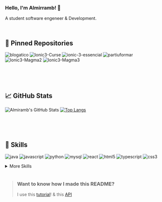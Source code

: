 ### Hello, I'm Almirramb! 👋
A student software engeneer & Development.


<br>

## 📌 Pinned Repositories

![blogatico](https://github-readme-stats.vercel.app/api/pin/?username=almirramb&repo=blogatico&title_color=ffffff&text_color=c9cacc&icon_color=4AB197&bg_color=1A2B34&theme=dark")
![Ionic3-Curse](https://github-readme-stats.vercel.app/api/pin/?username=almirramb&repo=Ionic3-Curse&theme=cobalt&title_color=ffffff&text_color=c9cacc&icon_color=4AB197&bg_color=#1A2B34&theme=cobalt")
![ionic-3-essencial](https://github-readme-stats.vercel.app/api/pin/?username=almirramb&repo=ionic-3-essencial&theme=cobalt&title_color=ffffff&text_color=c9cacc&icon_color=#4AB197&bg_color=1A2B34&theme=dark")
![partiuformar](https://github-readme-stats.vercel.app/api/pin/?username=almirramb&repo=partiuformar&theme=cobalt&title_color=ffffff&text_color=c9cacc&icon_color=4AB197&bg_color=#5F9EA0&theme=dark")
![Ionic3-Magma2](https://github-readme-stats.vercel.app/api/pin/?username=almirramb&repo=Ionic3-Magma2&theme=cobalt&title_color=ffffff&text_color=c9cacc&icon_color=4AB197&bg_color=#2F4F4F&theme=dark")
![Ionic3-Magma3](https://github-readme-stats.vercel.app/api/pin/?username=almirramb&repo=Ionic3-Magma3&theme=cobalt&title_color=ffffff&text_color=c9cacc&icon_color=4AB197&bg_color=#4682B4&theme=dark")

<br>




<br>
<br>

## &#x1f4c8; GitHub Stats


![Almiramb's GitHub Stats](https://github-readme-stats.vercel.app/api?username=almirramb&show_icons=true&theme=cobalt&title_color=fff&include_all_commits&line_height=27)
[![Top Langs](https://github-readme-stats.vercel.app/api/top-langs/?username=almirramb&langs_count=3&theme=cobalt&title_color=fff)](https://github.com/almirramb/github-readme-stats)


<br>


<br>
<br>

## 💼 Skills

![java](https://img.shields.io/badge/Java-ED8B00?style=for-the-badge&logo=java&logoColor=white)
![javascript](https://img.shields.io/badge/JavaScript-323330?style=for-the-badge&logo=javascript&logoColor=F7DF1E)
![python](https://img.shields.io/badge/Python-3776AB?style=for-the-badge&logo=python&logoColor=white)
![mysql](https://img.shields.io/badge/MySQL-CC6699?style=for-the-badge&logo=mysql&logoColor=white)
![react](https://img.shields.io/badge/React-FA7343?style=for-the-badge&logo=react&logoColor=61DAFB)
![html5](https://img.shields.io/badge/HTML-239120?style=for-the-badge&logo=html5&logoColor=white)
![typescript](https://img.shields.io/badge/TypeScript-007ACC?style=for-the-badge&logo=typescript&logoColor=white)
![css3](https://img.shields.io/badge/CSS-239120?&style=for-the-badge&logo=css3&logoColor=white)



<details>
<summary>More Skills</summary>
<br>

![visualStudio](https://img.shields.io/badge/Visual_Studio_Code-0078D4?style=for-the-badge&logo=visual%20studio%20code&logoColor=white)
![eclipse](https://img.shields.io/badge/Eclipse-2C2255?style=for-the-badge&logo=eclipse&logoColor=white)
![netbeans](https://img.shields.io/badge/apache%20netbeans-1B6AC6?style=for-the-badge&logo=apache%20netbeans%20IDE&logoColor=white)
![bootstrap](https://img.shields.io/badge/Bootstrap-563D7C?style=for-the-badge&logo=bootstrap&logoColor=white)
![ionic](https://img.shields.io/badge/Ionic-3880FF?style=for-the-badge&logo=ionic&logoColor=white)
![mariadb](https://img.shields.io/badge/MariaDB-003545?style=for-the-badge&logo=mariadb&logoColor=white)




<br>

![](https://img.shields.io/badge/Tools-Jenkins-informational?style=flat&logo=jenkins&logoColor=white&color=4AB197)
![](https://img.shields.io/badge/Tools-SonarQube-informational?style=flat&logo=SonarQube&logoColor=white&color=4AB197)
![](https://img.shields.io/badge/Tools-Postman-informational?style=flat&logo=Postman&logoColor=white&color=4AB197)
![](https://img.shields.io/badge/Tools-GitHub-informational?style=flat&logo=GitHub&logoColor=white&color=4AB197)
![](https://img.shields.io/badge/Tools-Trello-informational?style=flat&logo=Jira-Software&logoColor=white&color=4AB197)

</details>

<br>


> ### Want to know how I made this README?
>
> I use this [tutorial](https://braydoncoyer.dev/blog/creating-a-killer-github-profile-readme-part-1/)! & this [API](https://github.com/anuraghazra/github-readme-stats)
